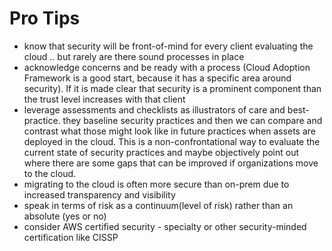 # Pro Tips

- know that security will be front-of-mind for every client evaluating the cloud .. but rarely are there sound processes in place
- acknowledge concerns and be ready with a process (Cloud Adoption Framework is a good start, because it has a specific area around security). If it is made clear that security is a prominent component than the trust level increases with that client
- leverage assessments and checklists as illustrators of care and best-practice. they baseline security practices and then we can compare and contrast what those might look like in future practices when assets are deployed in the cloud. This is a non-confrontational way to evaluate the current state of security practices and maybe objectively point out where there are some gaps that can be improved if organizations move to the cloud.
- migrating to the cloud is often more secure than on-prem due to increased transparency and visibility
- speak in terms of risk as a continuum(level of risk) rather than an absolute (yes or no) 
- consider AWS certified security - specialty or other security-minded certification like CISSP